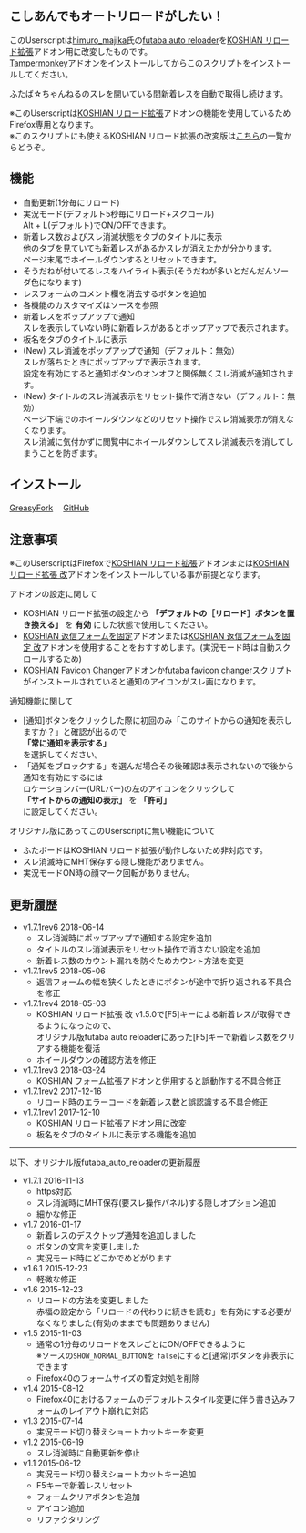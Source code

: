 ## こしあんでもオートリロードがしたい！
このUserscriptは[himuro\_majika](https://github.com/himuro-majika)氏の[futaba auto reloader](https://github.com/himuro-majika/futaba_auto_reloader)を[KOSHIAN リロード拡張](https://addons.mozilla.org/ja/firefox/addon/koshian-reload-futaba/)アドオン用に改変したものです。  
[Tampermonkey](https://addons.mozilla.org/ja/firefox/addon/tampermonkey/)アドオンをインストールしてからこのスクリプトをインストールしてください。  

ふたば☆ちゃんねるのスレを開いている間新着レスを自動で取得し続けます。  

※このUserscriptは[KOSHIAN リロード拡張](https://addons.mozilla.org/ja/firefox/addon/koshian-reload-futaba/)アドオンの機能を使用しているためFirefox専用となります。  
※このスクリプトにも使えるKOSHIAN リロード拡張の改変版は[こちら](https://github.com/akoya-tomo/futaba_auto_reloader_K/wiki)の一覧からどうぞ。


## 機能
* 自動更新(1分毎にリロード)
* 実況モード(デフォルト5秒毎にリロード+スクロール)  
  Alt + L(デフォルト)でON/OFFできます。
* 新着レス数およびスレ消滅状態をタブのタイトルに表示  
  他のタブを見ていても新着レスがあるかスレが消えたかが分かります。  
  ページ末尾でホイールダウンするとリセットできます。  
* そうだねが付いてるレスをハイライト表示(そうだねが多いとだんだんソーダ色になります)
* レスフォームのコメント欄を消去するボタンを追加
* 各機能のカスタマイズはソースを参照
* 新着レスをポップアップで通知  
  スレを表示していない時に新着レスがあるとポップアップで表示されます。
* 板名をタブのタイトルに表示
* \(New\) スレ消滅をポップアップで通知（デフォルト：無効）  
  スレが落ちたときにポップアップで表示されます。  
  設定を有効にすると通知ボタンのオンオフと関係無くスレ消滅が通知されます。
* \(New\) タイトルのスレ消滅表示をリセット操作で消さない（デフォルト：無効）  
  ページ下端でのホイールダウンなどのリセット操作でスレ消滅表示が消えなくなります。  
  スレ消滅に気付かずに閲覧中にホイールダウンしてスレ消滅表示を消してしまうことを防ぎます。    


## インストール
[GreasyFork](https://greasyfork.org/ja/scripts/36235-futaba-auto-reloader-k)　
[GitHub](https://github.com/akoya-tomo/futaba_auto_reloader_K/raw/master/futaba_auto_reloader.user.js)


## 注意事項
※このUserscriptはFirefoxで[KOSHIAN リロード拡張](https://addons.mozilla.org/ja/firefox/addon/koshian-reload-futaba/)アドオンまたは[KOSHIAN リロード拡張 改](https://github.com/akoya-tomo/koshian_reload_futaba_kai)アドオンをインストールしている事が前提となります。

アドオンの設定に関して

* KOSHIAN リロード拡張の設定から **「デフォルトの［リロード］ボタンを置き換える」** を **有効** にした状態で使用してください。  
* [KOSHIAN 返信フォームを固定](https://addons.mozilla.org/ja/firefox/addon/koshian-float-form/)アドオンまたは[KOSHIAN 返信フォームを固定 改](https://github.com/akoya-tomo/koshian_float_form_kai/)アドオンを使用することをおすすめします。(実況モード時は自動スクロールするため)  
* [KOSHIAN Favicon Changer](https://addons.mozilla.org/ja/firefox/addon/koshian-favicon-changer/)アドオンか[futaba favicon changer](https://greasyfork.org/ja/scripts/39342-futaba-favicon-changer/)スクリプトがインストールされていると通知のアイコンがスレ画になります。  

通知機能に関して

*  [通知]ボタンをクリックした際に初回のみ「このサイトからの通知を表示しますか？」と確認が出るので  
	 **「常に通知を表示する」**  
	 を選択してください。  
*	「通知をブロックする」を選んだ場合その後確認は表示されないので後から通知を有効にするには  
	ロケーションバー(URLバー)の左のアイコンをクリックして  
	 **「サイトからの通知の表示」** を **「許可」**  
	 に設定してください。

オリジナル版にあってこのUserscriptに無い機能について

* ふたボードはKOSHIAN リロード拡張が動作しないため非対応です。
* スレ消滅時にMHT保存する隠し機能がありません。
* 実況モードON時の顔マーク回転がありません。

## 更新履歴

* v1.7.1rev6 2018-06-14
  - スレ消滅時にポップアップで通知する設定を追加
  - タイトルのスレ消滅表示をリセット操作で消さない設定を追加
  - 新着レス数のカウント漏れを防ぐためカウント方法を変更
* v1.7.1rev5 2018-05-06
  - 返信フォームの幅を狭くしたときにボタンが途中で折り返される不具合を修正
* v1.7.1rev4 2018-05-03
  - KOSHIAN リロード拡張 改 v1.5.0で[F5]キーによる新着レスが取得できるようになったので、  
    オリジナル版futaba auto reloaderにあった[F5]キーで新着レス数をクリアする機能を復活
  - ホイールダウンの確認方法を修正
* v1.7.1rev3 2018-03-24
  - KOSHIAN フォーム拡張アドオンと併用すると誤動作する不具合修正
* v1.7.1rev2 2017-12-16
  - リロード時のエラーコードを新着レス数と誤認識する不具合修正
* v1.7.1rev1 2017-12-10
  - KOSHIAN リロード拡張アドオン用に改変
  - 板名をタブのタイトルに表示する機能を追加

***

以下、オリジナル版futaba\_auto\_reloaderの更新履歴  

* v1.7.1 2016-11-13
  - https対応
  - スレ消滅時にMHT保存(要スレ操作パネル)する隠しオプション追加
  - 細かな修正
* v1.7 2016-01-17
  - 新着レスのデスクトップ通知を追加しました
  - ボタンの文言を変更しました
  - 実況モード時にどこかでめどがります
* v1.6.1 2015-12-23
  - 軽微な修正
* v1.6 2015-12-23
  - リロードの方法を変更しました  
    赤福の設定から「リロードの代わりに続きを読む」を有効にする必要がなくなりました(有効のままでも問題ありません)
* v1.5 2015-11-03
  - 通常の1分毎のリロードをスレごとにON/OFFできるように  
    ※ソースの` SHOW_NORMAL_BUTTON `を `false`にすると[通常]ボタンを非表示にできます
  - Firefox40のフォームサイズの暫定対処を削除
* v1.4 2015-08-12
  - Firefox40におけるフォームのデフォルトスタイル変更に伴う書き込みフォームのレイアウト崩れに対応
* v1.3 2015-07-14
  - 実況モード切り替えショートカットキーを変更
* v1.2 2015-06-19
  - スレ消滅時に自動更新を停止
* v1.1 2015-06-12
  - 実況モード切り替えショートカットキー追加
  - F5キーで新着レスリセット
  - フォームクリアボタンを追加
  - アイコン追加
  - リファクタリング
